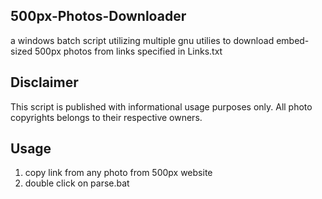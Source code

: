**500px-Photos-Downloader**
-----
a windows batch script utilizing multiple gnu utilies to download embed-sized 500px photos from links specified in Links.txt

**Disclaimer**
-----
This script is published with informational usage purposes only. All photo copyrights belongs to their respective owners.


**Usage**
-----
1. copy link from any photo from 500px website
2. double click on parse.bat